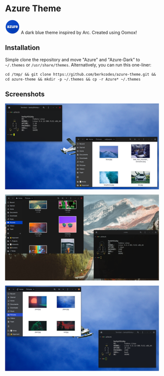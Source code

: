 # Azure Theme
![logo](https://raw.githubusercontent.com/berkcodes/azure-theme/master/logo.png) A dark blue theme inspired by Arc. Created using Oomox!

## Installation
Simple clone the repository and move "Azure" and "Azure-Dark" to `~/.themes` or `/usr/share/themes`. Alternatively, you can run this one-liner:
```
cd /tmp/ && git clone https://github.com/berkcodes/azure-theme.git && cd azure-theme && mkdir -p ~/.themes && cp -r Azure* ~/.themes
```

## Screenshots
![Azure](https://raw.githubusercontent.com/berkcodes/azure-theme/master/azure.png)

![Azure-Dark](https://raw.githubusercontent.com/berkcodes/azure-theme/master/azure-dark.png)

![Azure-Pastel](https://raw.githubusercontent.com/berkcodes/azure-theme/master/azure-pastel.png)

